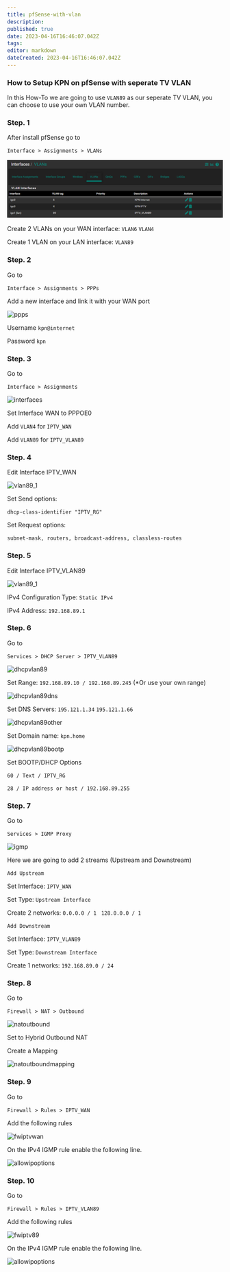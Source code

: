 ```yaml
---
title: pfSense-with-vlan
description: 
published: true
date: 2023-04-16T16:46:07.042Z
tags: 
editor: markdown
dateCreated: 2023-04-16T16:46:07.042Z
---
```


### How to Setup KPN on pfSense with seperate TV VLAN

In this How-To we are going to use ```VLAN89``` as our seperate TV VLAN, you can choose to use your own VLAN number.

### Step. 1

After install pfSense go to

```
Interface > Assignments > VLANs
```

![vlan](/images/kpn/pfsense-with-vlan/interfacevlans.png)

Create 2 VLANs on your WAN interface:
```VLAN6```
```VLAN4```

Create 1 VLAN on your LAN interface:
```VLAN89```

### Step. 2

Go to

```
Interface > Assignments > PPPs
```

Add a new interface and link it with your WAN port

![ppps](/images/kpn/pfsense-with-vlan/ppp.png)

Username 
```kpn@internet```

Password 
```kpn```

### Step. 3

Go to 

```
Interface > Assignments 
```

![interfaces](/images/kpn/pfsense-with-vlan/interfaces.png)

Set Interface WAN to PPPOE0

Add ```VLAN4``` for ```IPTV_WAN```

Add ```VLAN89``` for ```IPTV_VLAN89 ```

### Step. 4

Edit Interface IPTV_WAN

![vlan89_1](/images/kpn/pfsense-with-vlan/leaserequirementsandrequests.png)

Set Send options:
```
dhcp-class-identifier "IPTV_RG"
```

Set Request options:
```
subnet-mask, routers, broadcast-address, classless-routes
```

### Step. 5

Edit Interface IPTV_VLAN89

![vlan89_1](/images/kpn/pfsense-with-vlan/interfacevlaniptv.png)

IPv4 Configuration Type: 
```Static IPv4```

IPv4 Address: 
```192.168.89.1```

### Step. 6

Go to

```
Services > DHCP Server > IPTV_VLAN89
```

![dhcpvlan89](/images/kpn/pfsense-with-vlan/dhcpiptvvlan.png)

Set Range:
```192.168.89.10 / 192.168.89.245```
(*Or use your own range)

![dhcpvlan89dns](/images/kpn/pfsense-with-vlan/dhcpiptvvlandns.png)

Set DNS Servers:
```195.121.1.34``` 
```195.121.1.66```

![dhcpvlan89other](/images/kpn/pfsense-with-vlan/dhcpiptvvlanother.png)

Set Domain name:
```kpn.home```

![dhcpvlan89bootp](/images/kpn/pfsense-with-vlan/dhcpiptvvlanbootp.png)

Set BOOTP/DHCP Options 
```
60 / Text / IPTV_RG
```
```
28 / IP address or host / 192.168.89.255
```

### Step. 7

Go to

```
Services > IGMP Proxy
```

![igmp](/images/kpn/pfsense-with-vlan/igmp.png)

Here we are going to add 2 streams (Upstream and Downstream)

```
Add Upstream
```

Set Interface: ```IPTV_WAN```

Set Type: ```Upstream Interface```

Create 2 networks: ```0.0.0.0 / 1 ``` ```128.0.0.0 / 1```



```
Add Downstream
```
Set Interface: ```IPTV_VLAN89```

Set Type: ```Downstream Interface```

Create 1 networks: ```192.168.89.0 / 24```

### Step. 8

Go to

```
Firewall > NAT > Outbound
```

![natoutbound](/images/kpn/pfsense-with-vlan/natoutbound.png)

Set to Hybrid Outbound NAT

Create a Mapping

![natoutboundmapping](/images/kpn/pfsense-with-vlan/natoutboundmappings.png)

### Step. 9

Go to

```
Firewall > Rules > IPTV_WAN
```

Add the following rules

![fwiptvwan](/images/kpn/pfsense-with-vlan/fwiptvwan.png)

On the IPv4 IGMP rule enable the following line.

![allowipoptions](/images/kpn/pfsense-with-vlan/allowipoptions.png)

### Step. 10

Go to

```
Firewall > Rules > IPTV_VLAN89
```

Add the following rules

![fwiptv89](/images/kpn/pfsense-with-vlan/fwiptvvlan.png)

On the IPv4 IGMP rule enable the following line.

![allowipoptions](/images/kpn/pfsense-with-vlan/allowipoptions.png)
